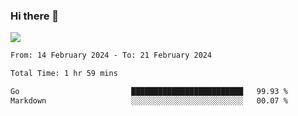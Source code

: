 ### Hi there 👋️

![](https://komarev.com/ghpvc/?username=Loner1024)

<!--START_SECTION:waka-->

```txt
From: 14 February 2024 - To: 21 February 2024

Total Time: 1 hr 59 mins

Go                         █████████████████████████   99.93 %
Markdown                   ░░░░░░░░░░░░░░░░░░░░░░░░░   00.07 %
```

<!--END_SECTION:waka-->



